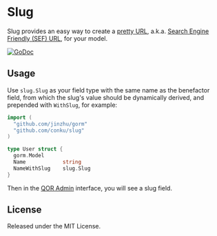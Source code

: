 # Slug

Slug provides an easy way to create a [pretty URL](https://en.wikipedia.org/wiki/Semantic_URL#Slug), a.k.a. [Search Engine Friendly (SEF) URL](https://en.wikipedia.org/wiki/Semantic_URL#Slug), for your model.

[![GoDoc](https://godoc.org/github.com/conku/slug?status.svg)](https://godoc.org/github.com/conku/slug)

## Usage

Use `slug.Slug` as your field type with the same name as the benefactor field, from which the slug's value should be dynamically derived, and prepended with `WithSlug`, for example:

```go
import (
  "github.com/jinzhu/gorm"
  "github.com/conku/slug"
)

type User struct {
  gorm.Model
  Name            string
  NameWithSlug    slug.Slug
}
```

Then in the [QOR Admin](https://github.com/conku/admin) interface, you will see a slug field.

## License

Released under the MIT License.
